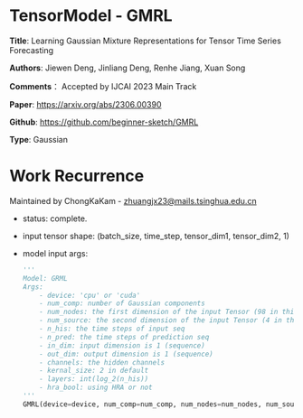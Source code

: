 # TensorModel - GMRL

**Title**: Learning Gaussian Mixture Representations for Tensor Time Series Forecasting

**Authors**: Jiewen Deng, Jinliang Deng, Renhe Jiang, Xuan Song

**Comments**： Accepted by IJCAI 2023 Main Track

**Paper**: https://arxiv.org/abs/2306.00390

**Github**: https://github.com/beginner-sketch/GMRL 

**Type**: Gaussian

# Work Recurrence

Maintained by ChongKaKam - zhuangjx23@mails.tsinghua.edu.cn

+ status: complete. 

+ input tensor shape: (batch_size, time_step, tensor_dim1, tensor_dim2, 1)

+ model input args:
    ```python
    '''
    Model: GRML
    Args:
        - device: 'cpu' or 'cuda'
        - num_comp: number of Gaussian components
        - num_nodes: the first dimension of the input Tensor (98 in this NYC case represents the 98 lacations)
        - num_source: the second dimension of the input Tensor (4 in this NYC case represents the 4 sources [Bike, Taxi]x[Inflow, Outflow])
        - n_his: the time steps of input seq
        - n_pred: the time steps of prediction seq
        - in_dim: input dimension is 1 (sequence)
        - out_dim: output dimension is 1 (sequence)
        - channels: the hidden channels
        - kernal_size: 2 in default
        - layers: int(log_2(n_his))
        - hra_bool: using HRA or not
    '''
    GMRL(device=device, num_comp=num_comp, num_nodes=num_nodes, num_source=num_source, n_his=n_his, n_pred=n_pred, in_dim=1, out_dim=1, channels=hidden_channels, kernel_size=2, layers=layers, hra_bool=hra_bool)
    ```
